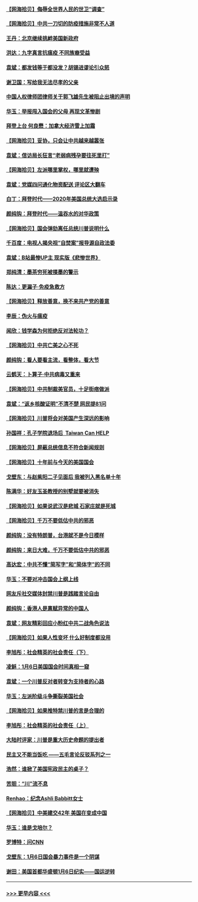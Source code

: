 #### [【网海拾贝】侮辱全世界人民的世卫“调查”](../pages/nsc993/n12727884.md?t=02031051) 
#### [【网海拾贝】中共一刀切的防疫措施非常不人道](../pages/nsc993/n12724879.md?t=02031051) 
#### [王丹：北京继续挑衅美国新政府](../pages/nsc993/n12722456.md?t=02031051) 
#### [洪达：九字真言抗瘟疫 不同族裔受益](../pages/nsc993/n12722448.md?t=02031051) 
#### [袁斌：都发钱等于都没发？胡锡进谬论引众怒](../pages/nsc993/n12722393.md?t=02031051) 
#### [谢卫国：写给我无法尽孝的父亲](../pages/nsc993/n12720325.md?t=02031051) 
#### [中国人权律师团律师关于郭飞雄先生被阻止出境的声明](../pages/nsc993/n12720203.md?t=02031051) 
#### [华玉：举报闯入国会的父母 再现文革惨剧](../pages/nsc993/n12719070.md?t=02031051) 
#### [拜登上台 何良懋：加拿大经济雪上加霜](../pages/nsc993/n12718943.md?t=02031051) 
#### [【网海拾贝】妥协，只会让中共越来越嚣张](../pages/nsc993/n12717392.md?t=02031051) 
#### [袁斌：信访局长狂言“老弱病残孕要往死里打”](../pages/nsc993/n12717343.md?t=02031051) 
#### [【网海拾贝】左派哪里掌权，哪里就遭殃](../pages/nsc993/n12715009.md?t=02031051) 
#### [袁斌：党媒四问通化物资配送 评论区大翻车](../pages/nsc993/n12714950.md?t=02031051) 
#### [白丁：拜登时代——2020年美国总统大选启示录](../pages/nsc993/n12714920.md?t=02031051) 
#### [颜纯钩：拜登时代——温吞水的对华政策](../pages/nsc993/n12713245.md?t=02031051) 
#### [【网海拾贝】国会弹劾离任总统川普说明什么](../pages/nsc993/n12712816.md?t=02031051) 
#### [千百度：电视人揭央视“自焚案”报导源自政法委](../pages/nsc993/n12709760.md?t=02031051) 
#### [袁斌：B站最惨UP主 现实版《悲惨世界》](../pages/nsc993/n12709686.md?t=02031051) 
#### [郑纯清：墨茶穷死被搽墨的警示](../pages/nsc993/n12709262.md?t=02031051) 
#### [陈达：更漏子·免疫急救方](../pages/nsc993/n12709244.md?t=02031051) 
#### [【网海拾贝】释放善意，换不来共产党的善意](../pages/nsc993/n12708361.md?t=02031051) 
#### [李辰：伪火与瘟疫](../pages/nsc993/n12707981.md?t=02031051) 
#### [闻欣：钱学森为何拒绝反对法轮功？](../pages/nsc993/n12707407.md?t=02031051) 
#### [【网海拾贝】中共亡美之心不死](../pages/nsc993/n12707621.md?t=02031051) 
#### [颜纯钩：看人要看主流，看整体，看大节](../pages/nsc993/n12707536.md?t=02031051) 
#### [云鹤天：卜算子‧中共病毒又重来](../pages/nsc993/n12707408.md?t=02031051) 
#### [【网海拾贝】中共制裁美官员，十足街痞做派](../pages/nsc993/n12705115.md?t=02031051) 
#### [袁斌：“返乡核酸证明”不清不楚 网民提81问](../pages/nsc993/n12704982.md?t=02031051) 
#### [【网海拾贝】川普将会对美国产生深远的影响](../pages/nsc993/n12703045.md?t=02031051) 
#### [孙国祥：孔子学院退场后  Taiwan Can HELP](../pages/nsc993/n12702430.md?t=02031051) 
#### [【网海拾贝】屏蔽总统信息不符合新闻规则](../pages/nsc993/n12699998.md?t=02031051) 
#### [【网海拾贝】十年前与今天的美国国会](../pages/nsc993/n12696993.md?t=02031051) 
#### [戈壁东：与赵紫阳二子见面后 我被列入黑名单十年](../pages/nsc993/n12696215.md?t=02031051) 
#### [陈满华：好友玉圣教授的别墅就要被消失](../pages/nsc993/n12695411.md?t=02031051) 
#### [【网海拾贝】如果说武汉是悲城 石家庄就是死城](../pages/nsc993/n12694589.md?t=02031051) 
#### [【网海拾贝】千万不要低估中共的邪恶](../pages/nsc993/n12692771.md?t=02031051) 
#### [颜纯钩：没有特朗普，台港就不是今日模样](../pages/nsc993/n12692678.md?t=02031051) 
#### [颜纯钩：来日大难，千万不要低估中共的邪恶](../pages/nsc993/n12692080.md?t=02031051) 
#### [高达宏：中共不懂“简写字”和“简体字”的不同](../pages/nsc993/n12692068.md?t=02031051) 
#### [华玉：不要对冲击国会上纲上线](../pages/nsc993/n12689948.md?t=02031051) 
#### [网友斥社交媒体封禁川普是践踏言论自由](../pages/nsc993/n12687482.md?t=02031051) 
#### [颜纯钩：香港人是禀赋异常的中国人](../pages/nsc993/n12685142.md?t=02031051) 
#### [袁斌：网友精彩回应小粉红中共二战角色说法](../pages/nsc993/n12684994.md?t=02031051) 
#### [【网海拾贝】如果人性变坏 什么好制度都没用](../pages/nsc993/n12683000.md?t=02031051) 
#### [李旭彤：社会精英的社会责任（下）](../pages/nsc993/n12680604.md?t=02031051) 
#### [凌稣：1月6日美国国会时间真相一窥](../pages/nsc993/n12682780.md?t=02031051) 
#### [袁斌：一个川普反对者转变为支持者的心路](../pages/nsc993/n12682700.md?t=02031051) 
#### [华玉：左派阶级斗争撕裂美国社会](../pages/nsc993/n12681226.md?t=02031051) 
#### [【网海拾贝】如果推特禁川普的言是合理的](../pages/nsc993/n12681232.md?t=02031051) 
#### [李旭彤：社会精英的社会责任（上）](../pages/nsc993/n12680501.md?t=02031051) 
#### [大陆时评家：川普是重大历史命题的提出者](../pages/nsc993/n12679904.md?t=02031051) 
#### [民主又不能当饭吃 ——五毛言论反驳系列之一](../pages/nsc993/n12679877.md?t=02031051) 
#### [浩然：谁掀了美国宪政民主的桌子？](../pages/nsc993/n12679850.md?t=02031051) 
#### [苦胆：“川”流不息](../pages/nsc993/n12678388.md?t=02031051) 
#### [Renhao：纪念Ashli Babbitt女士](../pages/nsc993/n12678359.md?t=02031051) 
#### [【网海拾贝】中美建交42年 美国在变成中国](../pages/nsc993/n12678324.md?t=02031051) 
#### [华玉：谁是戈培尔？](../pages/nsc993/n12677515.md?t=02031051) 
#### [罗博特：问CNN](../pages/nsc993/n12677172.md?t=02031051) 
#### [戈壁东：1月6日国会暴力事件是一个阴谋](../pages/nsc993/n12674639.md?t=02031051) 
#### [谢田：美国首都华盛顿1月6日纪实——国运逆转](../pages/nsc993/n12673190.md?t=02031051) 

----
#### [ >>> 更早内容 <<< ](../indexes/nsc993-earlier.md)
